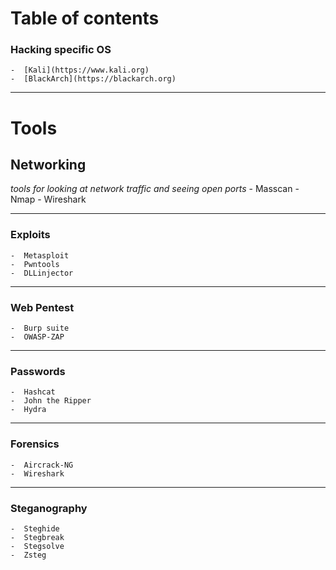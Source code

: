 # Table of contents
### Hacking specific OS
    -  [Kali](https://www.kali.org)
    -  [BlackArch](https://blackarch.org)
---

# Tools

## Networking
*tools for looking at network traffic and seeing open ports*
    -  Masscan
    -  Nmap
    -  Wireshark

---

### Exploits
    -  Metasploit
    -  Pwntools
    -  DLLinjector

---

### Web Pentest
    -  Burp suite
    -  OWASP-ZAP
---

### Passwords
    -  Hashcat
    -  John the Ripper
    -  Hydra

---

### Forensics
    -  Aircrack-NG
    -  Wireshark

---

### Steganography
    -  Steghide
    -  Stegbreak
    -  Stegsolve
    -  Zsteg


